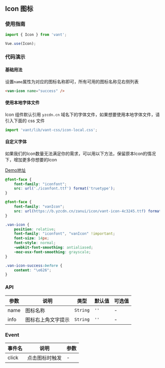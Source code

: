 ## Icon 图标

### 使用指南
``` javascript
import { Icon } from 'vant';

Vue.use(Icon);
```

### 代码演示

#### 基础用法
设置`name`属性为对应的图标名称即可，所有可用的图标名称见右侧列表

```html
<van-icon name="success" />
```

#### 使用本地字体文件
Icon 组件默认引用 `yzcdn.cn` 域名下的字体文件，如果想要使用本地字体文件，请引入下面的 css 文件

```js
import 'vant/lib/vant-css/icon-local.css';
```

#### 自定义字体
如果我们的Icon数量无法满足你的需求，可以用以下方法，保留原本Icon的情况下，增加更多你想要的Icon

[Demo地址](https://github.com/qianzhaoy/vant--mobile-mall/blob/master/src/assets/scss/iconfont/iconfont.css)
```css
@font-face {
	font-family: "iconfont";
	src: url('./iconfont.ttf') format('truetype');
}

@font-face {
	font-family: "vanIcon";
	src: url(https://b.yzcdn.cn/zanui/icon/vant-icon-4c3245.ttf) format('truetype');
}

.van-icon {
	position: relative;
	font-family: "iconfont", "vanIcon" !important;
	font-size: 14px;
	font-style: normal;
	-webkit-font-smoothing: antialiased;
	-moz-osx-font-smoothing: grayscale;
}

.van-icon-success:before {
	content: "\e626";
}
```

### API

| 参数 | 说明 | 类型 | 默认值 | 可选值 |
|-----------|-----------|-----------|-------------|-------------|
| name | 图标名称 | `String` | `''` | - |
| info | 图标右上角文字提示 | `String` | `''` | - |

### Event

| 事件名 | 说明 | 参数 |
|-----------|-----------|-----------|
| click | 点击图标时触发 | - |
